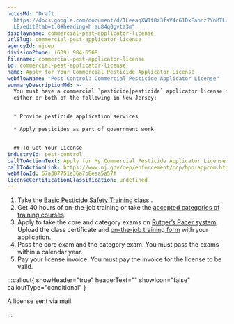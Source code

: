 ```yaml
---
notesMd: "Draft:
  https://docs.google.com/document/d/1LeeaqXW1t8z3fsV4c61DxFannz7YnMTLuG17XGLKY\
  LE/edit?tab=t.0#heading=h.au84q0gvta3m"
displayname: commercial-pest-applicator-license
urlSlug: commercial-pest-applicator-license
agencyId: njdep
divisionPhone: (609) 984-6568
filename: commercial-pest-applicator-license
id: commercial-pest-applicator-license
name: Apply for Your Commercial Pesticide Applicator License
webflowName: "Pest Control: Commercial Pesticide Applicator License"
summaryDescriptionMd: >-
  You must have a commercial `pesticide|pesticide` applicator license if you do
  either or both of the following in New Jersey:


  * Provide pesticide application services

  * Apply pesticides as part of government work


  ## To Get Your License
industryId: pest-control
callToActionText: Apply for My Commercial Pesticide Applicator License
callToActionLink: https://www.nj.gov/dep/enforcement/pcp/bpo-appcom.htm
webflowId: 67a387751e36a7b8eaa5a57f
licenseCertificationClassification: undefined
---
```


1. Take the [Basic Pesticide Safety Training class](https://www.nj.gov/dep/enforcement/pcp/bpo-courses.htm) .
2. Get 40 hours of on-the-job training or take the [accepted categories of training courses](https://www.nj.gov/dep/enforcement/pcp/bpo-courses.htm).
3. Apply to take the core and category exams on [Rutger’s Pacer system](http://pacer.rutgers.edu). Upload the class certificate and [on-the-job training form](https://www.nj.gov/dep/enforcement/pcp/bpo/certification/Training_Verification_Form_VPE-002.pdf) with your application.
4. Pass the core exam and the category exam. You must pass the exams within a calendar year.
5. Pay your license invoice. You must pay the invoice for the license to be valid.

:::callout{ showHeader="true" headerText="" showIcon="false" calloutType="conditional" }

A license sent via mail.

:::
